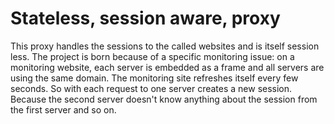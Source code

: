# Stateless, session aware, proxy

This proxy handles the sessions to the called websites and is itself session less.
The project is born because of a specific monitoring issue:
on a monitoring website, each server is embedded as a frame and all servers are using the same domain. The monitoring site
refreshes itself every few seconds. So with each request to one server creates a new session. Because the second server
doesn't know anything about the session from the first server and so on.
